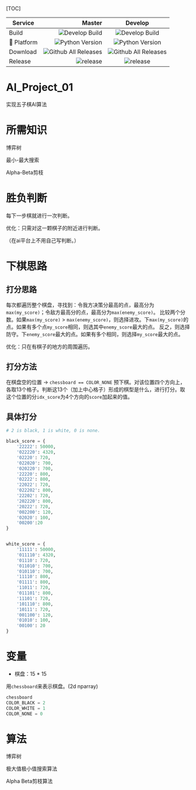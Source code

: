 [TOC]







|   Service  | Master   |  Develop  |
| --------   | -----:   | :----: |
|   Build    | ![Develop Build](https://img.shields.io/badge/build-passing-brightgreen.svg)|![Develop Build](https://img.shields.io/badge/build-passing-brightgreen.svg) |
|  Platform  | ![Python Version](https://img.shields.io/badge/python-3.6-blue.svg)    |   ![Python Version](https://img.shields.io/badge/python-3.6-blue.svg)    |
|  Download  | ![Github All Releases](https://img.shields.io/badge/downloads-2.99k-brightgreen.svg) | ![Github All Releases](https://img.shields.io/badge/downloads%20-2.99k-brightgreen.svg)     |
|  Release   | ![release](https://img.shields.io/badge/release-v1.1-blue.svg)  | ![release](https://img.shields.io/badge/release-v1.2-blue.svg)    |


# AI_Project_01

实现五子棋AI算法

# 所需知识

博弈树

最小-最大搜索

Alpha-Beta剪枝

# 胜负判断

每下一步棋就进行一次判断。

优化：只需对这一颗棋子的附近进行判断。

（在ai平台上不用自己写判断。）


# 下棋思路
## 打分思路

每次都遍历整个棋盘，寻找到：令我方决策分最高的点，最高分为`max(my_score)`；令敌方最高分的点，最高分为`max(enemy_score)`。
比较两个分数。如果`max(my_score)` > `max(enemy_score)`，则选择进攻。下`max(my_score)`的点。如果有多个点`my_score`相同，则选其中`enemy_score`最大的点。
反之，则选择防守。下`enemy_score`最大的点。如果有多个相同，则选择`my_score`最大的点。

优化：只在有棋子的地方的周围遍历。

## 打分方法
在棋盘空的位置 -> `chessboard == COLOR_NONE` 预下棋。对该位置四个方向上，各取13个格子。判断这13个（加上中心格子）形成的棋型是什么，进行打分。取这个位置的分`idx_score`为4个方向的`score`加起来的值。

## 具体打分


```python
# 2 is black, 1 is white, 0 is none.

black_score = {
    '22222': 50000,
    '022220': 4320,
    '02220': 720,
    '022020': 700,
    '020220': 700,
    '22220': 800,
    '02222': 800,
    '22022': 720,
    '022202': 800,
    '22202': 720,
    '202220': 800,
    '20222': 720,
    '002200': 120,
    '02020': 100,
    '00200':20
}


white_score = {
    '11111': 50000,
    '011110': 4320,
    '01110': 720,
    '011010': 700,
    '010110': 700,
    '11110': 800,
    '01111': 800,
    '11011': 720,
    '011101': 800,
    '11101': 720,
    '101110': 800,
    '10111': 720,
    '001100': 120,
    '01010': 100,
    '00100': 20
}
```

# 变量

- 棋盘：15 * 15 

用`chessboard`来表示棋盘。(2d nparray)

``` python
chessboard
COLOR_BLACK = 2
COLOR_WHITE = 1
COLOR_NONE = 0
```



# 算法
博弈树

极大值极小值搜索算法

Alpha Beta剪枝算法